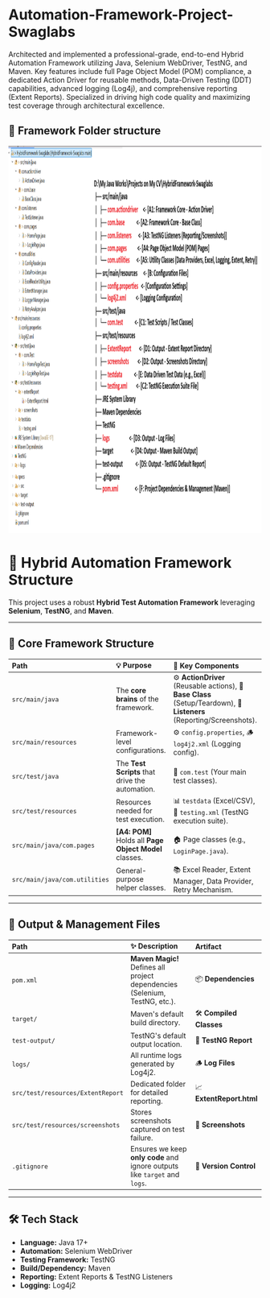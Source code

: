 # Automation-Framework-Project-Swaglabs
Architected and implemented a professional-grade, end-to-end Hybrid Automation Framework utilizing Java, Selenium WebDriver, TestNG, and Maven. Key features include full Page Object Model (POM) compliance, a dedicated Action Driver for reusable methods, Data-Driven Testing (DDT) capabilities, advanced logging (Log4j), and comprehensive reporting (Extent Reports). Specialized in driving high code quality and maximizing test coverage through architectural excellence.

## 📁 Framework Folder structure

<img width="1845" height="769" alt="image" src=https://raw.githubusercontent.com/arunqadns/arundev-t-vijayan/9384edd47bbdd9dc6e21c88bdeb8c9fedc37526e/assets/folderstructureproject.png />

# 🚀 Hybrid Automation Framework Structure

This project uses a robust **Hybrid Test Automation Framework** leveraging **Selenium**, **TestNG**, and **Maven**.

---

## 🎯 Core Framework Structure

| Path | 💡 Purpose | 🔑 Key Components |
| :--- | :--- | :--- |
| `src/main/java` | The **core brains** of the framework. | ⚙️ **ActionDriver** (Reusable actions), 🧱 **Base Class** (Setup/Teardown), 📝 **Listeners** (Reporting/Screenshots). |
| `src/main/resources` | Framework-level configurations. | ⚙️ `config.properties`, 🪵 `log4j2.xml` (Logging config). |
| `src/test/java` | The **Test Scripts** that drive the automation. | 🧪 `com.test` (Your main test classes). |
| `src/test/resources` | Resources needed for test execution. | 📊 `testdata` (Excel/CSV), 📝 `testing.xml` (TestNG execution suite). |
| `src/main/java/com.pages` | **[A4: POM]** Holds all **Page Object Model** classes. | 🏠 Page classes (e.g., `LoginPage.java`). |
| `src/main/java/com.utilities` | General-purpose helper classes. | 📚 Excel Reader, Extent Manager, Data Provider, Retry Mechanism. |

---

## 📁 Output & Management Files

| Path | ✨ Description | Artifact |
| :--- | :--- | :--- |
| `pom.xml` | **Maven Magic!** Defines all project dependencies (Selenium, TestNG, etc.). | 📦 **Dependencies** |
| `target/` | Maven's default build directory. | 🛠️ **Compiled Classes** |
| `test-output/` | TestNG's default output location. | 📃 **TestNG Report** |
| `logs/` | All runtime logs generated by Log4j2. | 🪵 **Log Files** |
| `src/test/resources/ExtentReport` | Dedicated folder for detailed reporting. | 📈 **ExtentReport.html** |
| `src/test/resources/screenshots` | Stores screenshots captured on test failure. | 📸 **Screenshots** |
| `.gitignore` | Ensures we keep **only code** and ignore outputs like `target` and `logs`. | 🚫 **Version Control** |

---

## 🛠️ Tech Stack

* **Language:** Java 17+
* **Automation:** Selenium WebDriver
* **Testing Framework:** TestNG
* **Build/Dependency:** Maven
* **Reporting:** Extent Reports & TestNG Listeners
* **Logging:** Log4j2
